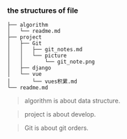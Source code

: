 ### the structures of file

```
├── algorithm
│   └── readme.md
├── project
│   ├── Git
│   │   ├── git_notes.md
│   │   └── picture
│   │       └── git_note.png
│   ├── django
│   └── vue
│       └── vues积累.md
└── readme.md
```
> algorithm is about data structure.

> project is about develop.

> Git is about git orders.
